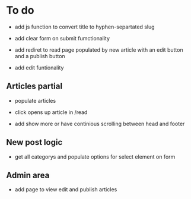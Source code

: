 # To do

- add js function to convert title to hyphen-separtated slug

- add clear form on submit fumctionality

- add rediret to read page populated by new article with an edit button and a publish button

- add edit funtionality

## Articles partial

- populate articles

- click opens up article in /read

- add show more or have continious scrolling between head and footer

## New post logic

- get all categorys and populate options for select element on form

## Admin area

- add page to view edit and publish articles
